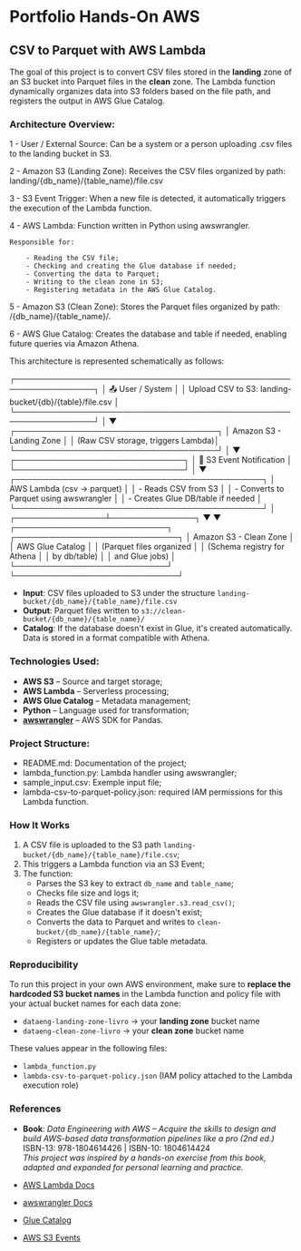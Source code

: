 # Portfolio Hands-On AWS
## CSV to Parquet with AWS Lambda

The goal of this project is to convert CSV files stored in the **landing** zone of an S3 bucket into Parquet files in the **clean** zone. The Lambda function dynamically organizes data into S3 folders based on the file path, and registers the output in AWS Glue Catalog.

### Architecture Overview:

1 - User / External Source:
    Can be a system or a person uploading .csv files to the landing bucket in S3.

2 - Amazon S3 (Landing Zone):
    Receives the CSV files organized by path: landing/{db_name}/{table_name}/file.csv

3 - S3 Event Trigger:
    When a new file is detected, it automatically triggers the execution of the Lambda function.

4 - AWS Lambda:
    Function written in Python using awswrangler.

    Responsible for:

        - Reading the CSV file;
        - Checking and creating the Glue database if needed;
        - Converting the data to Parquet;
        - Writing to the clean zone in S3;
        - Registering metadata in the AWS Glue Catalog.

5 - Amazon S3 (Clean Zone):
    Stores the Parquet files organized by path: /{db_name}/{table_name}/.

6 - AWS Glue Catalog:
    Creates the database and table if needed, enabling future queries via Amazon Athena.

This architecture is represented schematically as follows:

┌────────────────────────────────────────────────────────────────┐
│                       📤 User / System                         │
│     Upload CSV to S3: landing-bucket/{db}/{table}/file.csv     │
└────────────────────────────────────────────────────────────────┘
                                │
                                ▼
              ┌────────────────────────────────────┐
              │     Amazon S3 - Landing Zone       │
              │  (Raw CSV storage, triggers Lambda)│
              └────────────────────────────────────┘
                                │
                                ▼
               ┌──────────────────────────────┐
               │    🔁 S3 Event Notification  │
               └──────────────────────────────┘
                                │
                                ▼
            ┌────────────────────────────────────────────┐
            │        AWS Lambda (csv → parquet)          │
            │   - Reads CSV from S3                      │
            │   - Converts to Parquet using awswrangler  │
            │   - Creates Glue DB/table if needed        │
            └────────────────────────────────────────────┘
                                │
               ┌────────────────┴───────────────┐
               ▼                                ▼
 ┌───────────────────────────┐     ┌─────────────────────────────┐
 │  Amazon S3 - Clean Zone   │     │     AWS Glue Catalog        │
 │ (Parquet files organized  │     │ (Schema registry for Athena │
 │  by db/table)             │     │   and Glue jobs)            │
 └───────────────────────────┘     └─────────────────────────────┘


- **Input**: CSV files uploaded to S3 under the structure `landing-bucket/{db_name}/{table_name}/file.csv`
- **Output**: Parquet files written to `s3://clean-bucket/{db_name}/{table_name}/`
- **Catalog**: If the database doesn't exist in Glue, it's created automatically. Data is stored in a format compatible with Athena.

### Technologies Used:

- **AWS S3** – Source and target storage;
- **AWS Lambda** – Serverless processing;
- **AWS Glue Catalog** – Metadata management;
- **Python** – Language used for transformation;
- **[awswrangler](https://aws-data-wrangler.readthedocs.io/)** – AWS SDK for Pandas.

### Project Structure: 
- README.md: Documentation of the project;
- lambda_function.py: Lambda handler using awswrangler;
- sample_input.csv: Exemple input file;
- lambda-csv-to-parquet-policy.json: required IAM permissions for this Lambda function.


### How It Works

1. A CSV file is uploaded to the S3 path `landing-bucket/{db_name}/{table_name}/file.csv`;
2. This triggers a Lambda function via an S3 Event;
3. The function:
   - Parses the S3 key to extract `db_name` and `table_name`;
   - Checks file size and logs it;
   - Reads the CSV file using `awswrangler.s3.read_csv()`;
   - Creates the Glue database if it doesn't exist;
   - Converts the data to Parquet and writes to `clean-bucket/{db_name}/{table_name}/`;
   - Registers or updates the Glue table metadata.

### Reproducibility
To run this project in your own AWS environment, make sure to **replace the hardcoded S3 bucket names** in the Lambda function and policy file with your actual bucket names for each data zone:

- `dataeng-landing-zone-livro` → your **landing zone** bucket name  
- `dataeng-clean-zone-livro` → your **clean zone** bucket name

These values appear in the following files:

- `lambda_function.py`  
- `lambda-csv-to-parquet-policy.json` (IAM policy attached to the Lambda execution role)

### References

- **Book**: *Data Engineering with AWS – Acquire the skills to design and build AWS-based data transformation pipelines like a pro (2nd ed.)*  
  ISBN-13: 978-1804614426 | ISBN-10: 1804614424  
  _This project was inspired by a hands-on exercise from this book, adapted and expanded for personal learning and practice._

- [AWS Lambda Docs](https://docs.aws.amazon.com/lambda/latest/dg/welcome.html)
- [awswrangler Docs](https://aws-data-wrangler.readthedocs.io/)
- [Glue Catalog](https://docs.aws.amazon.com/glue/latest/dg/components-overview.html)
- [AWS S3 Events](https://docs.aws.amazon.com/AmazonS3/latest/userguide/NotificationHowTo.html)
